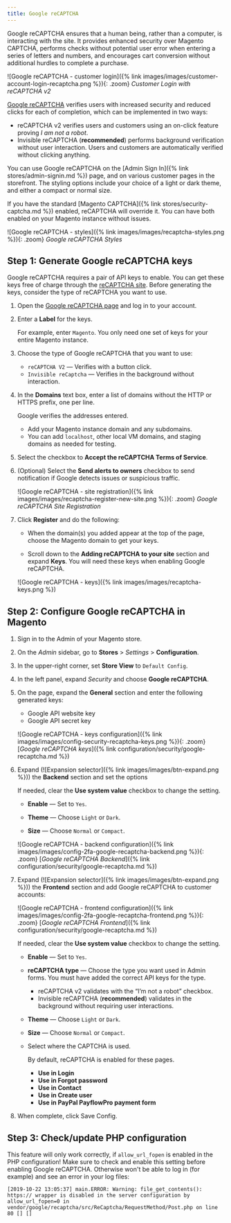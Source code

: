 ```yaml
---
title: Google reCAPTCHA
---
```


Google reCAPTCHA ensures that a human being, rather than a computer, is interacting with the site. It provides enhanced security over Magento CAPTCHA, performs checks without potential user error when entering a series of letters and numbers, and encourages cart conversion without additional hurdles to complete a purchase.

![Google reCAPTCHA - customer login]({% link images/images/customer-account-login-recaptcha.png %}){: .zoom}
_Customer Login with reCAPTCHA v2_

[Google reCAPTCHA][1] verifies users with increased security and reduced clicks for each of completion, which can be implemented in two ways:

- reCAPTCHA v2 verifies users and customers using an on-click feature proving _I am not a robot_.
- Invisible reCAPTCHA (**recommended**) performs background verification without user interaction. Users and customers are automatically verified without clicking anything.

You can use Google reCAPTCHA on the [Admin Sign In]({% link stores/admin-signin.md %}) page, and on various customer pages in the storefront. The styling options include your choice of a light or dark theme, and either a compact or normal size.

If you have the standard [Magento CAPTCHA]({% link stores/security-captcha.md %}) enabled, reCAPTCHA will override it. You can have both enabled on your Magento instance without issues.

![Google reCAPTCHA - styles]({% link images/images/recaptcha-styles.png %}){: .zoom}
_Google reCAPTCHA Styles_

## Step 1: Generate Google reCAPTCHA keys

Google reCAPTCHA requires a pair of API keys to enable. You can get these keys free of charge through the [reCAPTCHA site][2]. Before generating the keys, consider the type of reCAPTCHA you want to use.

1. Open the [Google reCAPTCHA page][2] and log in to your account.

1. Enter a **Label** for the keys.

   For example, enter `Magento`. You only need one set of keys for your entire Magento instance.

1. Choose the type of Google reCAPTCHA that you want to use:

    - `reCAPTCHA V2` — Verifies with a button click.
    - `Invisible reCaptcha` — Verifies in the background without interaction.

1. In the **Domains** text box, enter a list of domains without the HTTP or HTTPS prefix, one per line.

   Google verifies the addresses entered.

    - Add your Magento instance domain and any subdomains.
    - You can add `localhost`, other local VM domains, and staging domains as needed for testing.

1. Select the checkbox to **Accept the reCAPTCHA Terms of Service**.

1. (Optional) Select the **Send alerts to owners** checkbox to send notification if Google detects issues or suspicious traffic.

    ![Google reCAPTCHA - site registration]({% link images/images/recaptcha-register-new-site.png %}){: .zoom}
    _Google reCAPTCHA Site Registration_

1. Click **Register** and do the following:

    - When the domain(s) you added appear at the top of the page, choose the Magento domain to get your keys.

    - Scroll down to the **Adding reCAPTCHA to your site** section and expand **Keys**. You will need these keys when enabling Google reCAPTCHA.

    ![Google reCAPTCHA - keys]({% link images/images/recaptcha-keys.png %})

## Step 2: Configure Google reCAPTCHA in Magento

1. Sign in to the Admin of your Magento store.

1. On the _Admin_ sidebar, go to **Stores** > _Settings_ > **Configuration**.

1. In the upper-right corner, set **Store View** to `Default Config`.

1. In the left panel, expand _Security_ and choose **Google reCAPTCHA**.

1. On the page, expand the **General** section and enter the following generated keys:

    - Google API website key
    - Google API secret key

    ![Google reCAPTCHA - keys configuration]({% link images/images/config-security-recaptcha-keys.png %}){: .zoom}
    [_Google reCAPTCHA keys_]({% link configuration/security/google-recaptcha.md %})

1. Expand (![Expansion selector]({% link images/images/btn-expand.png %})) the **Backend** section and set the options

   If needed, clear the **Use system value** checkbox to change the setting.

    - **Enable** — Set to `Yes`.

    - **Theme** — Choose `Light` or `Dark`.

    - **Size** — Choose `Normal` or `Compact`.

    ![Google reCAPTCHA - backend configuration]({% link images/images/config-2fa-google-recaptcha-backend.png %}){: .zoom}
    [_Google reCAPTCHA Backend_]({% link configuration/security/google-recaptcha.md %})

1. Expand (![Expansion selector]({% link images/images/btn-expand.png %})) the **Frontend** section and add Google reCAPTCHA to customer accounts:

    ![Google reCAPTCHA - frontend configuration]({% link images/images/config-2fa-google-recaptcha-frontend.png %}){: .zoom}
    [_Google reCAPTCHA Frontend_]({% link configuration/security/google-recaptcha.md %})

   If needed, clear the **Use system value** checkbox to change the setting.

    - **Enable** — Set to `Yes`.

    - **reCAPTCHA type** — Choose the type you want used in Admin forms. You must have added the correct API keys for the type.

        - reCAPTCHA v2 validates with the “I’m not a robot” checkbox.
        - Invisible reCAPTCHA (**recommended**) validates in the background without requiring user interactions.

    - **Theme** — Choose `Light` or `Dark`.

    - **Size** — Choose `Normal` or `Compact`.

    - Select where the CAPTCHA is used.
  
      By default, reCAPTCHA is enabled for these pages.

      - **Use in Login**
      - **Use in Forgot password**
      - **Use in Contact**
      - **Use in Create user**
      - **Use in PayPal PayflowPro payment form**

1. When complete, click <span class="btn">Save Config</span>.

## Step 3: Check/update PHP configuration
This feature will only work correctly, if `allow_url_fopen` is enabled in the PHP configuration!
Make sure to check and enable this setting before enabling Google reCAPTCHA. Otherwise won't be able to log in (for example) and see an error in your log files:

`[2019-10-22 13:05:37] main.ERROR: Warning: file_get_contents(): https:// wrapper is disabled in the server configuration by allow_url_fopen=0 in vendor/google/recaptcha/src/ReCaptcha/RequestMethod/Post.php on line 80 [] []`

[1]: https://www.google.com/recaptcha/intro/v3beta.html
[2]: https://www.google.com/recaptcha/admin
